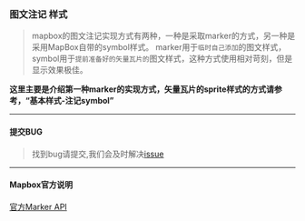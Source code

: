 ### 图文注记 样式
> mapbox的图文注记实现方式有两种，一种是采取marker的方式，另一种是采用MapBox自带的symbol样式。 marker用于`临时自己添加`的图文样式，symbol用于`提前准备好的矢量瓦片的`图文样式，这种方式使用相对苛刻，但是显示效果极佳。

**这里主要是介绍第一种marker的实现方式，矢量瓦片的sprite样式的方式请参考，“基本样式-注记symbol”**

---
#### 提交BUG
> 找到bug请提交,我们会及时解决[issue](https://github.com/ParnDeedlit/WebClient-Mapbox/issues)

---
#### Mapbox官方说明

[官方Marker API](https://www.mapbox.com/mapbox-gl-js/api#marker)
